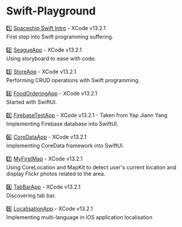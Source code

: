 # Swift-Playground

1️⃣ [Spaceship Swift Intro](https://github.com/NightfuryEquinn/Swift-Playground/tree/main/Lab/Spaceship) - XCode v13.2.1
<br/>
First step into Swift programming suffering.
<br/><br/>
2️⃣ [SeagueApp](https://github.com/NightfuryEquinn/Swift-Playground/tree/main/Lab/SeagueApp) - XCode v13.2.1
<br/>
Using storyboard to ease with code.
<br/><br/>
3️⃣ [StoreApp](https://github.com/NightfuryEquinn/Swift-Playground/tree/main/Lab/StoreApp-CRUD) - XCode v13.2.1
<br/>
Performing CRUD operations with Swift programming.
<br/><br/>
4️⃣ [FoodOrderingApp](https://github.com/NightfuryEquinn/Swift-Playground/tree/main/Lab/FoodOrderingSystem) - XCode v13.2.1
<br/>
Started with SwiftUI.
<br/><br/>
5️⃣ [FirebaseTestApp](https://github.com/NightfuryEquinn/Swift-Playground/tree/main/Lab/FireBase/FireBaseProject) - XCode v13.2.1 - Taken from Yap Jiann Yang
<br/>
Implementing Firebase database into SwiftUI.
<br/><br/>
6️⃣ [CoreDataApp](https://github.com/NightfuryEquinn/Swift-Playground/tree/main/Lab/CoreDataSwift) - XCode v13.2.1
<br/>
Implementing CoreData framework into SwiftUI.
<br/><br/>
7️⃣ [MyFirstMap](https://github.com/NightfuryEquinn/Swift-Playground/tree/main/Lab/MyFirstMap) - XCode v13.2.1
<br/>
Using CoreLocation and MapKit to detect user's current location and display Flickr photos related to the area.
<br/><br/>
8️⃣ [TabBarApp](https://github.com/NightfuryEquinn/Swift-Playground/tree/main/Lab/TabBarApp) - XCode v13.2.1
<br/>
Discovering tab bar.
<br/><br/>
9️⃣ [LocalisationApp](https://github.com/NightfuryEquinn/Swift-Playground/tree/main/Lab/LocalisationApp) - XCode v13.2.1
<br/>
Implementing multi-language in iOS application localisation
